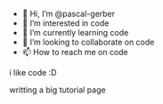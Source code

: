 - 👋 Hi, I’m @pascal-gerber
- 👀 I’m interested in code
- 🌱 I’m currently learning code
- 💞️ I’m looking to collaborate on code
- 📫 How to reach me on code

i like code :D

writting a big tutorial page
